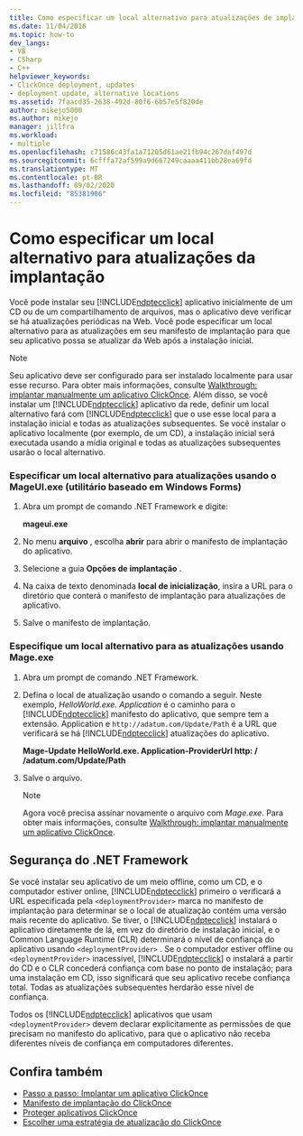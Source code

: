 ```yaml
---
title: Como especificar um local alternativo para atualizações de implantação | Microsoft Docs
ms.date: 11/04/2016
ms.topic: how-to
dev_langs:
- VB
- CSharp
- C++
helpviewer_keywords:
- ClickOnce deployment, updates
- deployment update, alternative locations
ms.assetid: 7faacd35-2638-492d-80f6-6b57e5f820de
author: mikejo5000
ms.author: mikejo
manager: jillfra
ms.workload:
- multiple
ms.openlocfilehash: c71586c43fa1a71205d61ae21fb94c267daf497d
ms.sourcegitcommit: 6cfffa72af599a9d667249caaaa411bb28ea69fd
ms.translationtype: MT
ms.contentlocale: pt-BR
ms.lasthandoff: 09/02/2020
ms.locfileid: "85381906"
---
```

# <a name="how-to-specify-an-alternate-location-for-deployment-updates"></a>Como especificar um local alternativo para atualizações da implantação
Você pode instalar seu [!INCLUDE[ndptecclick](../deployment/includes/ndptecclick_md.md)] aplicativo inicialmente de um CD ou de um compartilhamento de arquivos, mas o aplicativo deve verificar se há atualizações periódicas na Web. Você pode especificar um local alternativo para as atualizações em seu manifesto de implantação para que seu aplicativo possa se atualizar da Web após a instalação inicial.

> [!NOTE]
> Seu aplicativo deve ser configurado para ser instalado localmente para usar esse recurso. Para obter mais informações, consulte [Walkthrough: implantar manualmente um aplicativo ClickOnce](../deployment/walkthrough-manually-deploying-a-clickonce-application.md). Além disso, se você instalar um [!INCLUDE[ndptecclick](../deployment/includes/ndptecclick_md.md)] aplicativo da rede, definir um local alternativo fará com [!INCLUDE[ndptecclick](../deployment/includes/ndptecclick_md.md)] que o use esse local para a instalação inicial e todas as atualizações subsequentes. Se você instalar o aplicativo localmente (por exemplo, de um CD), a instalação inicial será executada usando a mídia original e todas as atualizações subsequentes usarão o local alternativo.

### <a name="specify-an-alternate-location-for-updates-by-using-mageuiexe-windows-forms-based-utility"></a>Especificar um local alternativo para atualizações usando o MageUI.exe (utilitário baseado em Windows Forms)

1. Abra um prompt de comando .NET Framework e digite:

     **mageui.exe**

2. No menu **arquivo** , escolha **abrir** para abrir o manifesto de implantação do aplicativo.

3. Selecione a guia **Opções de implantação** .

4. Na caixa de texto denominada **local de inicialização**, insira a URL para o diretório que conterá o manifesto de implantação para atualizações de aplicativo.

5. Salve o manifesto de implantação.

### <a name="specify-an-alternate-location-for-updates-by-using-mageexe"></a>Especifique um local alternativo para as atualizações usando Mage.exe

1. Abra um prompt de comando .NET Framework.

2. Defina o local de atualização usando o comando a seguir. Neste exemplo, *HelloWorld.exe. Application* é o caminho para o [!INCLUDE[ndptecclick](../deployment/includes/ndptecclick_md.md)] manifesto do aplicativo, que sempre tem a extensão. Application e `http://adatum.com/Update/Path` é a URL que verificará se há [!INCLUDE[ndptecclick](../deployment/includes/ndptecclick_md.md)] atualizações do aplicativo.

    **Mage-Update HelloWorld.exe. Application-ProviderUrl http: \/ /adatum.com/Update/Path**

3. Salve o arquivo.

   > [!NOTE]
   > Agora você precisa assinar novamente o arquivo com *Mage.exe*. Para obter mais informações, consulte [Walkthrough: implantar manualmente um aplicativo ClickOnce](../deployment/walkthrough-manually-deploying-a-clickonce-application.md).

## <a name="net-framework-security"></a>Segurança do .NET Framework
 Se você instalar seu aplicativo de um meio offline, como um CD, e o computador estiver online, [!INCLUDE[ndptecclick](../deployment/includes/ndptecclick_md.md)] primeiro o verificará a URL especificada pela `<deploymentProvider>` marca no manifesto de implantação para determinar se o local de atualização contém uma versão mais recente do aplicativo. Se tiver, o [!INCLUDE[ndptecclick](../deployment/includes/ndptecclick_md.md)] instalará o aplicativo diretamente de lá, em vez do diretório de instalação inicial, e o Common Language Runtime (CLR) determinará o nível de confiança do aplicativo usando `<deploymentProvider>` . Se o computador estiver offline ou `<deploymentProvider>` inacessível, [!INCLUDE[ndptecclick](../deployment/includes/ndptecclick_md.md)] o instalará a partir do CD e o CLR concederá confiança com base no ponto de instalação; para uma instalação em CD, isso significará que seu aplicativo recebe confiança total. Todas as atualizações subsequentes herdarão esse nível de confiança.

 Todos os [!INCLUDE[ndptecclick](../deployment/includes/ndptecclick_md.md)] aplicativos que usam `<deploymentProvider>` devem declarar explicitamente as permissões de que precisam no manifesto do aplicativo, para que o aplicativo não receba diferentes níveis de confiança em computadores diferentes.

## <a name="see-also"></a>Confira também
- [Passo a passo: Implantar um aplicativo ClickOnce](../deployment/walkthrough-manually-deploying-a-clickonce-application.md)
- [Manifesto de implantação do ClickOnce](../deployment/clickonce-deployment-manifest.md)
- [Proteger aplicativos ClickOnce](../deployment/securing-clickonce-applications.md)
- [Escolher uma estratégia de atualização do ClickOnce](../deployment/choosing-a-clickonce-update-strategy.md)